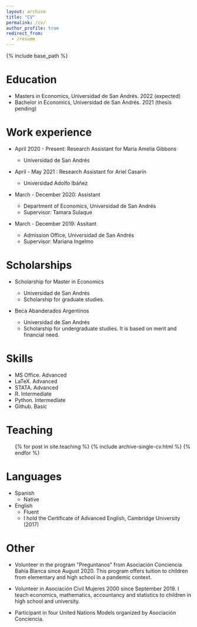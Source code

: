 ```yaml
---
layout: archive
title: "CV"
permalink: /cv/
author_profile: true
redirect_from:
  - /resume
---
```


{% include base_path %}

Education
======
* Masters in Economics, Universidad de San Andrés. 2022 (expected)
* Bachelor in Economics, Universidad de San Andrés. 2021 (thesis pending)

Work experience
======

* April 2020 - Present: Research Assistant for María Amelia Gibbons
  * Universidad de San Andrés

* April - May 2021 : Research Assistant for Ariel Casarín
  * Universidad Adolfo Ibáñez

* March - December 2020: Assistant
  * Department of Economics, Universidad de San Andrés
  * Supervisor: Tamara Sulaque

* March - December 2019: Assitant
  * Admission Office, Universidad de San Andrés
  * Supervisor: Mariana Ingelmo

Scholarships
======

* Scholarship for Master in Economics
  *  Universidad de San Andrés
  *  Scholarship for graduate studies.

* Beca Abanderados Argentinos
  *  Universidad de San Andrés
  *  Scholarship for undergraduate studies. It is based on merit and financial need. 

Skills
======
* MS Office. Advanced
* LaTeX. Advanced
* STATA. Advanced
* R. Intermediate
* Python. Intermediate
* Github. Basic

Teaching
======
  <ul>{% for post in site.teaching %}
    {% include archive-single-cv.html %}
  {% endfor %}</ul>
  
Languages
======
* Spanish
  * Native
* English
  * Fluent
  * I hold the Certificate of Advanced English, Cambridge University (2017)

Other
======

* Volunteer in the program "Preguntanos" from Asociación Conciencia Bahía Blanca since August 2020. This program offers tuition to children from elementary and high school in a pandemic context.

* Volunteer in Asociación Civil Mujeres 2000 since September 2019. I teach economics, mathematics, accountancy and statistics to children in high school and university.

* Participant in four United Nations Models organized by Asociación Conciencia.
